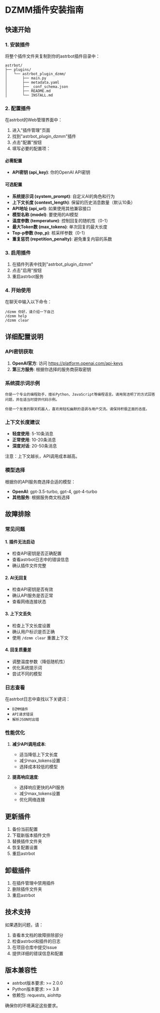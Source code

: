 # DZMM插件安装指南

## 快速开始

### 1. 安装插件

将整个插件文件夹复制到你的astrbot插件目录中：

```
astrbot/
├── plugins/
│   └── astrbot_plugin_dzmm/
│       ├── main.py
│       ├── metadata.yaml
│       ├── _conf_schema.json
│       ├── README.md
│       └── INSTALL.md
```

### 2. 配置插件

在astrbot的Web管理界面中：

1. 进入"插件管理"页面
2. 找到"astrbot_plugin_dzmm"插件
3. 点击"配置"按钮
4. 填写必要的配置项：

#### 必需配置
- **API密钥 (api_key)**: 你的OpenAI API密钥

#### 可选配置
- **系统提示词 (system_prompt)**: 自定义AI的角色和行为
- **上下文长度 (context_length)**: 保留的历史消息数量（默认10条）
- **API地址 (api_url)**: 如果使用其他兼容接口
- **模型名称 (model)**: 要使用的AI模型
- **温度参数 (temperature)**: 控制回复的随机性（0-1）
- **最大Token数 (max_tokens)**: 单次回复的最大长度
- **Top-p参数 (top_p)**: 核采样参数（0-1）
- **重复惩罚 (repetition_penalty)**: 避免重复内容的系数

### 3. 启用插件

1. 在插件列表中找到"astrbot_plugin_dzmm"
2. 点击"启用"按钮
3. 重启astrbot服务

### 4. 开始使用

在聊天中输入以下命令：

```
/dzmm 你好，请介绍一下自己
/dzmm help
/dzmm clear
```

## 详细配置说明

### API密钥获取

1. **OpenAI官方**: 访问 https://platform.openai.com/api-keys
2. **第三方服务**: 根据你选择的服务商获取密钥

### 系统提示词示例

```
你是一个专业的编程助手，擅长Python、JavaScript等编程语言。请用简洁明了的方式回答问题，并在适当时提供代码示例。
```

```
你是一个友善的聊天机器人，喜欢用轻松幽默的语调与用户交流。请保持积极正面的态度。
```

### 上下文长度建议

- **轻度使用**: 5-10条消息
- **正常使用**: 10-20条消息  
- **深度对话**: 20-50条消息

注意：上下文越长，API调用成本越高。

### 模型选择

根据你的API服务商选择合适的模型：

- **OpenAI**: gpt-3.5-turbo, gpt-4, gpt-4-turbo
- **其他服务**: 根据服务商文档选择

## 故障排除

### 常见问题

#### 1. 插件无法启动
- 检查API密钥是否正确配置
- 查看astrbot日志中的错误信息
- 确认插件文件完整

#### 2. AI无回复
- 检查API密钥是否有效
- 确认API服务是否正常
- 查看网络连接状态

#### 3. 上下文丢失
- 检查上下文长度设置
- 确认用户标识是否正确
- 使用 `/dzmm clear` 重置上下文

#### 4. 回复质量差
- 调整温度参数（降低随机性）
- 优化系统提示词
- 尝试不同的模型

### 日志查看

在astrbot日志中查找以下关键词：
- `DZMM插件`
- `API请求错误`
- `解析JSON时出错`

### 性能优化

1. **减少API调用成本**:
   - 适当降低上下文长度
   - 减少max_tokens设置
   - 选择成本较低的模型

2. **提高响应速度**:
   - 选择响应更快的API服务
   - 减少max_tokens设置
   - 优化网络连接

## 更新插件

1. 备份当前配置
2. 下载新版本插件文件
3. 替换插件文件夹
4. 恢复配置设置
5. 重启astrbot

## 卸载插件

1. 在插件管理中禁用插件
2. 删除插件文件夹
3. 重启astrbot

## 技术支持

如果遇到问题，请：

1. 查看本文档的故障排除部分
2. 检查astrbot和插件的日志
3. 在项目仓库中提交Issue
4. 提供详细的错误信息和配置

## 版本兼容性

- astrbot版本要求: >= 2.0.0
- Python版本要求: >= 3.8
- 依赖包: requests, aiohttp

确保你的环境满足这些要求。
